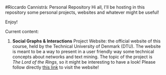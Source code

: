 #Riccardo Cannistrà: Personal Repository
Hi all, I'll be hosting in this repository some personal projects, websites and whatever might be useful!

Enjoy!

Current content:
1. **Social Graphs & Interactions** Project Website: the official website of this course, held by the Technical University of Denmark (DTU). The website is meant to be a way to present in a user friendly way some technical concepts about networks and text mining. The topic of the project is *The Lord of the Rings*, so it might be interesting to have a look! Please follow directly [this link](https://www.rickystream94.github.io/social_graphs) to visit the website!